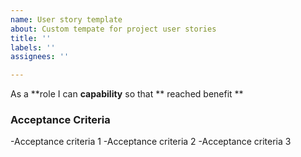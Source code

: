```yaml
---
name: User story template
about: Custom tempate for project user stories
title: ''
labels: ''
assignees: ''

---
```


As a **role I can **capability** so that ** reached benefit **

### Acceptance Criteria
-Acceptance criteria 1
-Acceptance criteria 2
-Acceptance criteria 3
